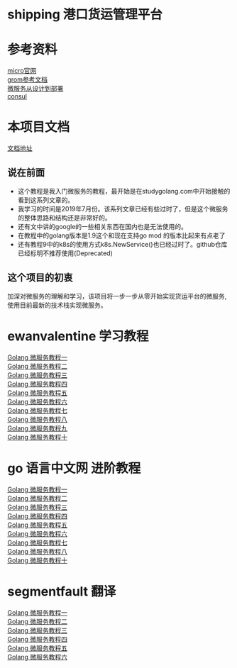 # shipping 港口货运管理平台

# 参考资料
[micro官网](https://micro.mu/docs/cn/index.html)  
[grom参考文档](http://gorm.book.jasperxu.com/)  
[微服务从设计到部署](https://docshome.gitbooks.io/microservices/)  
[consul](https://kingfree.gitbook.io/consul/)  

# 本项目文档　
[文档地址](https://daymenu.github.io/shipping/)

## 说在前面
  - 这个教程是我入门微服务的教程，最开始是在studygolang.com中开始接触的看到这系列文章的。
  - 我学习的时间是2019年7月份。该系列文章已经有些过时了，但是这个微服务的整体思路和结构还是非常好的。
  - 还有文中讲的google的一些相关东西在国内也是无法使用的。
  - 在教程中的golang版本是1.9这个和现在支持go mod 的版本比起来有点老了
  - 还有教程9中的k8s的使用方式k8s.NewService()也已经过时了。github仓库已经标明不推荐使用(Deprecated)
  
## 这个项目的初衷
  加深对微服务的理解和学习，该项目将一步一步从零开始实现货运平台的微服务,使用目前最新的技术栈实现微服务。

# ewanvalentine 学习教程 
[Golang 微服务教程一](https://ewanvalentine.io/microservices-in-golang-part-1/)   
[Golang 微服务教程二](https://ewanvalentine.io/microservices-in-golang-part-2/)   
[Golang 微服务教程三](https://ewanvalentine.io/microservices-in-golang-part-3/)   
[Golang 微服务教程四](https://ewanvalentine.io/microservices-in-golang-part-4/)   
[Golang 微服务教程五](https://ewanvalentine.io/microservices-in-golang-part-5/)   
[Golang 微服务教程六](https://ewanvalentine.io/microservices-in-golang-part-6/)   
[Golang 微服务教程七](https://ewanvalentine.io/microservices-in-golang-part-7/)   
[Golang 微服务教程八](https://ewanvalentine.io/microservices-in-golang-part-8/)   
[Golang 微服务教程九](https://ewanvalentine.io/microservices-in-golang-part-9/)   
[Golang 微服务教程十](https://ewanvalentine.io/microservices-in-golang-part-10/)   

# go 语言中文网 进阶教程
[Golang 微服务教程一](https://studygolang.com/articles/12060)  
[Golang 微服务教程二](https://studygolang.com/articles/12094)  
[Golang 微服务教程三](https://studygolang.com/articles/12452)  
[Golang 微服务教程四](https://studygolang.com/articles/12485)  
[Golang 微服务教程五](https://studygolang.com/articles/12488)  
[Golang 微服务教程六](https://studygolang.com/articles/12798)  
[Golang 微服务教程七](https://studygolang.com/articles/12799)  
[Golang 微服务教程八](https://studygolang.com/articles/12836)  
[Golang 微服务教程十](https://studygolang.com/articles/13519)  

# segmentfault 翻译
[Golang 微服务教程一](https://segmentfault.com/a/1190000015135650)  
[Golang 微服务教程二](https://segmentfault.com/a/1190000015135749)  
[Golang 微服务教程三](https://segmentfault.com/a/1190000015209109)  
[Golang 微服务教程四](https://segmentfault.com/a/1190000015209182)  
[Golang 微服务教程五](https://segmentfault.com/a/1190000015209259)  
[Golang 微服务教程六](https://segmentfault.com/a/1190000015209341)  
